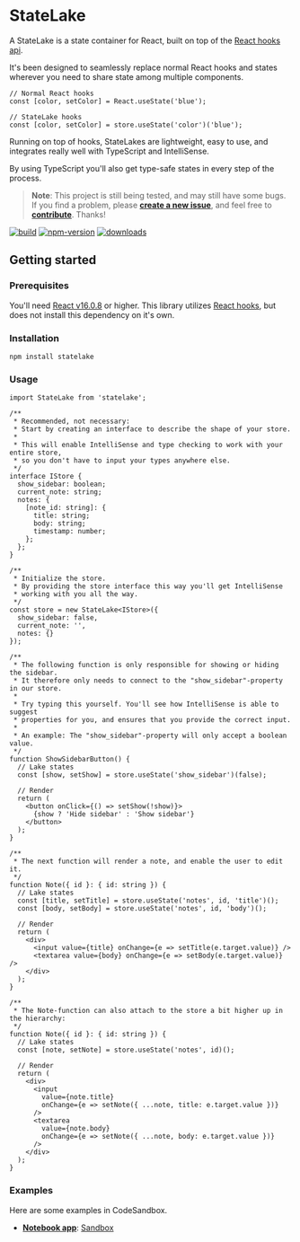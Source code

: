 # StateLake

A StateLake is a state container for React, built on top of the [React hooks api](https://reactjs.org/docs/hooks-intro.html).

It's been designed to seamlessly replace normal React hooks and states wherever you need to share state among multiple components.

```tsx
// Normal React hooks
const [color, setColor] = React.useState('blue');

// StateLake hooks
const [color, setColor] = store.useState('color')('blue');
```

Running on top of hooks, StateLakes are lightweight, easy to use, and integrates really well with TypeScript and IntelliSense.

By using TypeScript you'll also get type-safe states in every step of the process.

> **Note**: This project is still being tested, and may still have some bugs. If you find a problem, please **[create a new issue](https://github.com/mariusbrataas/StateLake/issues)**, and feel free to **[contribute](https://github.com/mariusbrataas/StateLake/blob/master/CONTRIBUTE.md)**. Thanks!

[![build](https://img.shields.io/github/workflow/status/mariusbrataas/StateLake/npm-publish/master?style=flat-square)](https://github.com/mariusbrataas/StateLake) [![npm-version](https://img.shields.io/npm/v/statelake?label=npm%20version&style=flat-square)](https://www.npmjs.com/package/statelake) [![downloads](https://img.shields.io/npm/dw/statelake?style=flat-square)](https://www.npmjs.com/package/statelake)

## Getting started

### Prerequisites

You'll need [React v16.0.8](https://github.com/facebook/react/blob/master/CHANGELOG.md#1680-february-6-2019) or higher. This library utilizes [React hooks](https://reactjs.org/docs/hooks-intro.html), but does not install this dependency on it's own.

### Installation

```
npm install statelake
```

### Usage

```tsx
import StateLake from 'statelake';

/**
 * Recommended, not necessary:
 * Start by creating an interface to describe the shape of your store.
 *
 * This will enable IntelliSense and type checking to work with your entire store,
 * so you don't have to input your types anywhere else.
 */
interface IStore {
  show_sidebar: boolean;
  current_note: string;
  notes: {
    [note_id: string]: {
      title: string;
      body: string;
      timestamp: number;
    };
  };
}

/**
 * Initialize the store.
 * By providing the store interface this way you'll get IntelliSense
 * working with you all the way.
 */
const store = new StateLake<IStore>({
  show_sidebar: false,
  current_note: '',
  notes: {}
});

/**
 * The following function is only responsible for showing or hiding the sidebar.
 * It therefore only needs to connect to the "show_sidebar"-property in our store.
 *
 * Try typing this yourself. You'll see how IntelliSense is able to suggest
 * properties for you, and ensures that you provide the correct input.
 *
 * An example: The "show_sidebar"-property will only accept a boolean value.
 */
function ShowSidebarButton() {
  // Lake states
  const [show, setShow] = store.useState('show_sidebar')(false);

  // Render
  return (
    <button onClick={() => setShow(!show)}>
      {show ? 'Hide sidebar' : 'Show sidebar'}
    </button>
  );
}

/**
 * The next function will render a note, and enable the user to edit it.
 */
function Note({ id }: { id: string }) {
  // Lake states
  const [title, setTitle] = store.useState('notes', id, 'title')();
  const [body, setBody] = store.useState('notes', id, 'body')();

  // Render
  return (
    <div>
      <input value={title} onChange={e => setTitle(e.target.value)} />
      <textarea value={body} onChange={e => setBody(e.target.value)} />
    </div>
  );
}

/**
 * The Note-function can also attach to the store a bit higher up in the hierarchy:
 */
function Note({ id }: { id: string }) {
  // Lake states
  const [note, setNote] = store.useState('notes', id)();

  // Render
  return (
    <div>
      <input
        value={note.title}
        onChange={e => setNote({ ...note, title: e.target.value })}
      />
      <textarea
        value={note.body}
        onChange={e => setNote({ ...note, body: e.target.value })}
      />
    </div>
  );
}
```

### Examples

Here are some examples in CodeSandbox.

- **[Notebook app](https://0ptc5.csb.app/)**: [Sandbox](https://codesandbox.io/s/statelake-example-0ptc5?file=/src/App.tsx)
